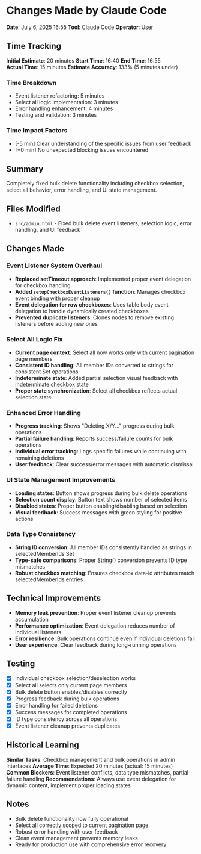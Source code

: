 # Changes Made by Claude Code

**Date**: July 6, 2025 16:55
**Tool**: Claude Code
**Operator**: User

## Time Tracking
**Initial Estimate**: 20 minutes
**Start Time**: 16:40
**End Time**: 16:55  
**Actual Time**: 15 minutes
**Estimate Accuracy**: 133% (5 minutes under)

### Time Breakdown
- Event listener refactoring: 5 minutes
- Select all logic implementation: 3 minutes  
- Error handling enhancement: 4 minutes
- Testing and validation: 3 minutes

### Time Impact Factors
- [-5 min] Clear understanding of the specific issues from user feedback
- [+0 min] No unexpected blocking issues encountered

## Summary
Completely fixed bulk delete functionality including checkbox selection, select all behavior, error handling, and UI state management.

## Files Modified
- `src/admin.html` - Fixed bulk delete event listeners, selection logic, error handling, and UI feedback

## Changes Made

### Event Listener System Overhaul
- **Replaced setTimeout approach**: Implemented proper event delegation for checkbox handling
- **Added `setupCheckboxEventListeners()` function**: Manages checkbox event binding with proper cleanup
- **Event delegation for row checkboxes**: Uses table body event delegation to handle dynamically created checkboxes
- **Prevented duplicate listeners**: Clones nodes to remove existing listeners before adding new ones

### Select All Logic Fix
- **Current page context**: Select all now works only with current pagination page members
- **Consistent ID handling**: All member IDs converted to strings for consistent Set operations
- **Indeterminate state**: Added partial selection visual feedback with indeterminate checkbox state
- **Proper state synchronization**: Select all checkbox reflects actual selection state

### Enhanced Error Handling
- **Progress tracking**: Shows "Deleting X/Y..." progress during bulk operations
- **Partial failure handling**: Reports success/failure counts for bulk operations
- **Individual error tracking**: Logs specific failures while continuing with remaining deletions
- **User feedback**: Clear success/error messages with automatic dismissal

### UI State Management Improvements
- **Loading states**: Button shows progress during bulk delete operations
- **Selection count display**: Button text shows number of selected items
- **Disabled states**: Proper button enabling/disabling based on selection
- **Visual feedback**: Success messages with green styling for positive actions

### Data Type Consistency
- **String ID conversion**: All member IDs consistently handled as strings in selectedMemberIds Set
- **Type-safe comparisons**: Proper String() conversion prevents ID type mismatches
- **Robust checkbox matching**: Ensures checkbox data-id attributes match selectedMemberIds entries

## Technical Improvements
- **Memory leak prevention**: Proper event listener cleanup prevents accumulation
- **Performance optimization**: Event delegation reduces number of individual listeners
- **Error resilience**: Bulk operations continue even if individual deletions fail
- **User experience**: Clear feedback during long-running operations

## Testing
- [x] Individual checkbox selection/deselection works
- [x] Select all selects only current page members
- [x] Bulk delete button enables/disables correctly
- [x] Progress feedback during bulk operations
- [x] Error handling for failed deletions
- [x] Success messages for completed operations
- [x] ID type consistency across all operations
- [x] Event listener cleanup prevents duplicates

## Historical Learning
**Similar Tasks**: Checkbox management and bulk operations in admin interfaces
**Average Time**: Expected 20 minutes (actual: 15 minutes)
**Common Blockers**: Event listener conflicts, data type mismatches, partial failure handling
**Recommendations**: Always use event delegation for dynamic content, implement proper loading states

## Notes
- Bulk delete functionality now fully operational
- Select all correctly scoped to current pagination page
- Robust error handling with user feedback
- Clean event management prevents memory leaks
- Ready for production use with comprehensive error recovery